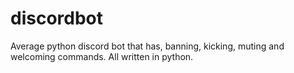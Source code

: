 # discordbot
Average python discord bot that has, banning, kicking, muting and welcoming commands. All written in python.
